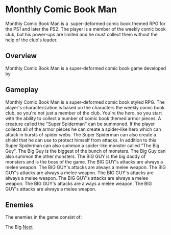 # Monthly Comic Book Man

Monthly Comic Book Man is a  super-deformed comic book themed RPG for the PS1 and later the PS2. The player is a member of the weekly comic book club, but his power-ups are limited and he must collect them without the help of the club's leader.

## Overview

Monthly Comic Book Man is a super-deformed comic book game developed by                                                                                                                 
    

 

## Gameplay

Monthly Comic Book Man is a super-deformed comic book styled RPG. The player's characterization is based on the characters the weekly comic book club, so you're not just a member of the club. You're the hero, so you start with the ability to collect a number of comic book themed armor pieces. A creature called the "Super Spiderman" can be summoned. If the player collects all of the armor pieces he can create a spider-like hero which can attack in bursts of spider webs. The Super Spiderman can also create a shield that he can use to protect himself from attacks. In addition to this Super Spiderman can also summon a spider-like monster called "The Big Guy". The Big Guy is the biggest of the bunch of monsters. The Big Guy can also summon the other monsters. The BIG GUY is the big daddy of monsters and is the boss of the game. The BIG GUY's attacks are always a melee weapon. The BIG GUY's attacks are always a melee weapon. The BIG GUY's attacks are always a melee weapon. The BIG GUY's attacks are always a melee weapon. The BIG GUY's attacks are always a melee weapon. The BIG GUY's attacks are always a melee weapon. The BIG GUY's attacks are always a melee weapon.

## Enemies

The enemies in the game consist of:

The Big
[Next](18.md)